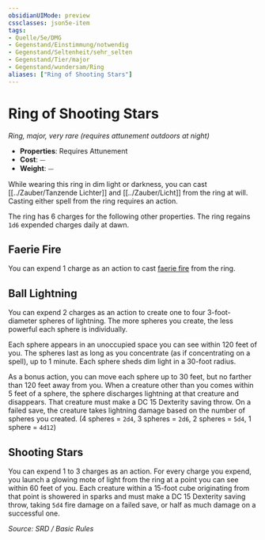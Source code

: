```yaml
---
obsidianUIMode: preview
cssclasses: json5e-item
tags:
- Quelle/5e/DMG
- Gegenstand/Einstimmung/notwendig
- Gegenstand/Seltenheit/sehr_selten
- Gegenstand/Tier/major
- Gegenstand/wundersam/Ring
aliases: ["Ring of Shooting Stars"]
---
```

# Ring of Shooting Stars
*Ring, major, very rare (requires attunement outdoors at night)*  

- **Properties**: Requires Attunement
- **Cost**: ⏤
- **Weight**: ⏤

While wearing this ring in dim light or darkness, you can cast [[../Zauber/Tanzende Lichter]] and [[../Zauber/Licht]] from the ring at will. Casting either spell from the ring requires an action.

The ring has 6 charges for the following other properties. The ring regains `1d6` expended charges daily at dawn.

## Faerie Fire

You can expend 1 charge as an action to cast [faerie fire](../Zauber/Feenfeuer.md) from the ring.

## Ball Lightning

You can expend 2 charges as an action to create one to four 3-foot-diameter spheres of lightning. The more spheres you create, the less powerful each sphere is individually.

Each sphere appears in an unoccupied space you can see within 120 feet of you. The spheres last as long as you concentrate (as if concentrating on a spell), up to 1 minute. Each sphere sheds dim light in a 30-foot radius.

As a bonus action, you can move each sphere up to 30 feet, but no farther than 120 feet away from you. When a creature other than you comes within 5 feet of a sphere, the sphere discharges lightning at that creature and disappears. That creature must make a DC 15 Dexterity saving throw. On a failed save, the creature takes lightning damage based on the number of spheres you created. (4 spheres = `2d4`, 3 spheres = `2d6`, 2 spheres = `5d4`, 1 sphere = `4d12`)

## Shooting Stars

You can expend 1 to 3 charges as an action. For every charge you expend, you launch a glowing mote of light from the ring at a point you can see within 60 feet of you. Each creature within a 15-foot cube originating from that point is showered in sparks and must make a DC 15 Dexterity saving throw, taking `5d4` fire damage on a failed save, or half as much damage on a successful one.

*Source: SRD / Basic Rules*